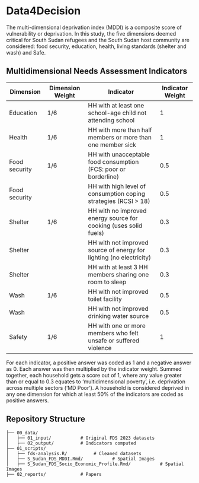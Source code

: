 # Data4Decision

The multi-dimensional deprivation index (MDDI) is a composite score of vulnerability or deprivation.
In this study, the five dimensions deemed critical for South Sudan refugees and the South Sudan host community are considered: food security, education, health, living standards (shelter and wash) and Safe.

## Multidimensional Needs Assessment Indicators

| Dimension     | Dimension Weight | Indicator                                                                                                                  | Indicator Weight |
|---------------|------------------|-----------------------------------------------------------------------------------------------------------------------------|------------------|
| Education     | 1/6              | HH with at least one school-age child not attending school       | 1                |
| Health        | 1/6              | HH with more than half members or more than one member sick                                                                | 1                |
| Food security | 1/6              | HH with unacceptable food consumption (FCS: poor or borderline)                                                            | 0.5              |
| Food security |                  | HH with high level of consumption coping strategies (RCSI > 18)                                                            | 0.5              |
| Shelter       | 1/6              | HH with no improved energy source for cooking (uses solid fuels)                                                           | 0.3              |
| Shelter       |                  | HH with not improved source of energy for lighting (no electricity)                                                        | 0.3              |
| Shelter       |                  | HH with at least 3 HH members sharing one room to sleep           | 0.3              |
| Wash          | 1/6              | HH with not improved toilet facility                                                                                       | 0.5              |
| Wash          |                  | HH with not improved drinking water source                                                                                 | 0.5              |
| Safety        | 1/6              | HH with one or more members who felt unsafe or suffered violence                                                           | 1                |


For each indicator, a positive answer was coded as 1 and a negative answer as 0. Each answer was then multiplied by the indicator weight. Summed together, each household gets a score out of 1, where any value greater than or equal to 0.3 equates to ‘multidimensional poverty’, i.e. deprivation across multiple sectors (‘MD Poor’).
A household is considered deprived in any one dimension for which at least 50% of the indicators are coded as positive answers.

## Repository Structure
```
├── 00_data/
│   ├── 01_input/           # Original FDS 2023 datasets
│   ├── 02_output/          # Indicators computed
├── 01_scripts/
│   ├── fds-analysis.R/          # Cleaned datasets
│   ├── S_Sudan_FDS_MDDI.Rmd/           # Spatial Images
│   ├── S_Sudan_FDS_Socio_Economic_Profile.Rmd/           # Spatial Images
├── 02_reports/             # Papers

```
 

